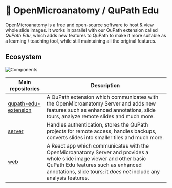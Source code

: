 # 🔬 OpenMicroanatomy / QuPath Edu

OpenMicroanatomy is a free and open-source software to host & view whole slide images. It works in parallel with our QuPath extension called *QuPath Edu*, which adds new features to QuPath to make it more suitable as a learning / teaching tool, while still maintaining all the original features.


## Ecosystem

![Components](https://github.com/openmicroanatomy/.github/assets/45145923/45113d84-914a-4ca6-ba59-dd310369f899)


| Main repositories                                                                   | Description |
|------------------------------------------------------------------------------|-------------|
| [qupath-edu-extension](https://github.com/openmicroanatomy/qupath-edu-extension) | A QuPath extension which communicates with the OpenMicroanatomy Server and adds new features such as enhanced annotations, slide tours, analyze remote slides and much more. |
| [server](https://github.com/openmicroanatomy/server) | Handles authentication, stores the QuPath projects for remote access, handles backups, converts slides into smaller tiles and much more. |
| [web](https://github.com/openmicroanatomy/web) | A React app which communicates with the OpenMicroanatomy Server and provides a whole slide image viewer and other basic QuPath Edu features such as enhanced annotations, slide tours; it *does not* include any analysis features. |

